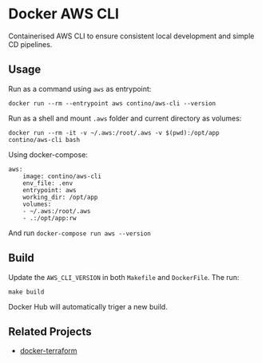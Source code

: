 # Docker AWS CLI
Containerised AWS CLI to ensure consistent local development and simple CD pipelines.

## Usage
Run as a command using `aws` as entrypoint:

    docker run --rm --entrypoint aws contino/aws-cli --version

Run as a shell and mount `.aws` folder and current directory as volumes:

    docker run --rm -it -v ~/.aws:/root/.aws -v $(pwd):/opt/app contino/aws-cli bash

Using docker-compose:

    aws:
        image: contino/aws-cli
        env_file: .env
        entrypoint: aws
        working_dir: /opt/app
        volumes:
        - ~/.aws:/root/.aws
        - .:/opt/app:rw

And run `docker-compose run aws --version`

## Build 
Update the `AWS_CLI_VERSION` in both `Makefile` and `DockerFile`. The run:

    make build

Docker Hub will automatically triger a new build.

## Related Projects

- [docker-terraform](https://github.com/contino/docker-terraform)